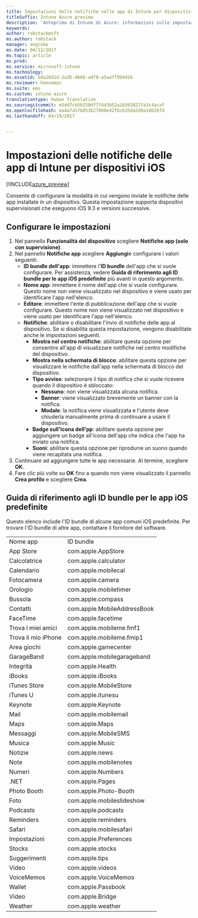 ```yaml
---
title: Impostazioni delle notifiche nelle app di Intune per dispositivi iOS
titleSuffix: Intune Azure preview
description: 'Anteprima di Intune di Azure: informazioni sulle impostazioni da usare per controllare le notifiche delle app nei dispositivi iOS.'
keywords: 
author: robstackmsft
ms.author: robstack
manager: angrobe
ms.date: 04/12/2017
ms.topic: article
ms.prod: 
ms.service: microsoft-intune
ms.technology: 
ms.assetid: bda26d1d-2a3b-4669-adf8-a5aa7f994916
ms.reviewer: heenamac
ms.suite: ems
ms.custom: intune-azure
translationtype: Human Translation
ms.sourcegitcommit: e5dd7cb5b320df7f443b52a1b502027fa3c4acaf
ms.openlocfilehash: ea4a7a57b853b27008e42fbc635da2d9a14026fd
ms.lasthandoff: 04/19/2017


---
```


# <a name="intune-app-notifications-settings-for-ios-devices"></a>Impostazioni delle notifiche delle app di Intune per dispositivi iOS

[!INCLUDE[azure_preview](../includes/azure_preview.md)]

Consente di configurare la modalità in cui vengono inviate le notifiche delle app installate in un dispositivo. Questa impostazione supporta dispositivi supervisionati che eseguono iOS 9.3 e versioni successive.

## <a name="configure-settings"></a>Configurare le impostazioni

1. Nel pannello **Funzionalità del dispositivo** scegliere **Notifiche app (solo con supervisione)**.
2. Nel pannello **Notifiche app** scegliere **Aggiungi**e configurare i valori seguenti:
    - **ID bundle dell'app**: immettere l'**ID bundle** dell'app che si vuole configurare. Per assistenza, vedere **Guida di riferimento agli ID bundle per le app iOS predefinite** più avanti in questo argomento.
    - **Nome app**: immettere il nome dell'app che si vuole configurare. Questo nome non viene visualizzato nel dispositivo e viene usato per identificare l'app nell'elenco.
    - **Editore**: immettere l'ente di pubblicazione dell'app che si vuole configurare. Questo nome non viene visualizzato nel dispositivo e viene usato per identificare l'app nell'elenco.
    - **Notifiche**: abilitare o disabilitare l'invio di notifiche delle app al dispositivo. Se si disabilita questa impostazione, vengono disabilitate anche le impostazioni seguenti.
        - **Mostra nel centro notifiche**: abilitare questa opzione per consentire all'app di visualizzare notifiche nel centro modifiche del dispositivo.
        - **Mostra nella schermata di blocco**: abilitare questa opzione per visualizzare le notifiche dall'app nella schermata di blocco del dispositivo.
        - **Tipo avviso**: selezionare il tipo di notifica che si vuole ricevere quando il dispositivo è sbloccato:
            - **Nessuno**: non viene visualizzata alcuna notifica.
            - **Banner**: viene visualizzato brevemente un banner con la notifica.
            - **Modale**: la notifica viene visualizzata e l'utente deve chiuderla manualmente prima di continuare a usare il dispositivo.
        - **Badge sull'icona dell'pp**: abilitare questa opzione per aggiungere un badge all'icona dell'app che indica che l'app ha inviato una notifica.
        - **Suoni**: abilitare questa opzione per riprodurre un suono quando viene recapitata una notifica.
3. Continuare ad aggiungere tutte le app necessarie. Al termine, scegliere **OK**.
4. Fare clic più volte su **OK** fino a quando non viene visualizzato il pannello **Crea profilo** e scegliere **Crea**. 


## <a name="bundle-id-reference-for-built-in-ios-apps"></a>Guida di riferimento agli ID bundle per le app iOS predefinite

Questo elenco include l'ID bundle di alcune app comuni iOS predefinite. Per trovare l'ID bundle di altre app, contattare il fornitore del software. 

|||
|-|-|
|Nome app|ID bundle|
|App Store|com.apple.AppStore|
|Calcolatrice|com.apple.calculator|
|Calendario|com.apple.mobilecal|
|Fotocamera|com.apple.camera|
|Orologio|com.apple.mobiletimer|
|Bussola|com.apple.compass|
|Contatti|com.apple.MobileAddressBook|
|FaceTime|com.apple.facetime|
|Trova i miei amici|com.apple.mobileme.fmf1|
|Trova il mio iPhone|com.apple.mobileme.fmip1|
|Area giochi|com.apple.gamecenter|
|GarageBand|com.apple.mobilegarageband|
|Integrità|com.apple.Health|
|iBooks|com.apple.iBooks|
|iTunes Store|com.apple.MobileStore|
|iTunes U|com.apple.itunesu|
|Keynote|com.apple.Keynote|
|Mail|com.apple.mobilemail|
|Maps|com.apple.Maps|
|Messaggi|com.apple.MobileSMS|
|Musica|com.apple.Music|
|Notizie|com.apple.news|
|Note|com.apple.mobilenotes|
|Numeri|com.apple.Numbers|
|.NET|com.apple.Pages|
|Photo Booth|com.apple.Photo-Booth|
|Foto|com.apple.mobileslideshow|
|Podcasts|com.apple.podcasts|
|Reminders|com.apple.reminders|
|Safari|com.apple.mobilesafari|
|Impostazioni|com.apple.Preferences|
|Stocks|com.apple.stocks|
|Suggerimenti|com.apple.tips|
|Video|com.apple.videos|
|VoiceMemos|com.apple.VoiceMemos|
|Wallet|com.apple.Passbook|
|Video|com.apple.Bridge|
|Weather|com.apple.weather|
